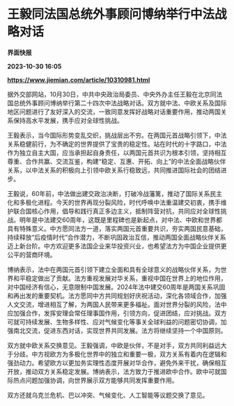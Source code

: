 # 王毅同法国总统外事顾问博纳举行中法战略对话
**界面快报**

**2023-10-30 16:05**

**https://www.jiemian.com/article/10310981.html**

据外交部网站，10月30日，中共中央政治局委员、中央外办主任王毅在北京同法国总统外事顾问博纳举行第二十四次中法战略对话。双方就中法、中欧关系及国际地区问题进行了友好深入的交流，一致同意发挥好战略对话重要作用，推动两国关系保持高水平发展，携手应对全球性挑战。

王毅表示，当今国际形势变乱交织，挑战层出不穷。在两国元首战略引领下，中法关系稳健前行，为不确定的世界提供了宝贵的稳定性。站在时代的十字路口，中法作为独立自主大国，应当承担起自身责任，以两国元首共识为根本引领，坚持相互尊重、合作共赢、交流互鉴，构建“稳定、互惠、开拓、向上”的中法全面战略伙伴关系，以中法关系的积极向上引领中欧关系行稳致远，共同推进国际社会的团结进步。

王毅说，60年前，中法做出建交政治决断，打破冷战藩篱，推动了国际关系民主化和多极化进程。今天的世界再现分裂风险，时代呼唤中法重温建交初衷，携手维护联合国核心作用，倡导和践行真正多边主义，抵制阵营对抗，共同应对全球性挑战。明年是中法建交60周年，这既是里程碑也是新起点，对中法、中欧和世界都具有特殊意义。中方愿同法方一道，落实两国元首重要共识，夯实两国民意基础，持续释放“后疫情时代”合作潜力，不断巩固政治互信，推动两国全面战略伙伴关系迈上新台阶。中方欢迎更多法国企业来华投资兴业，也希望法方为中国企业提供更公平的营商环境。

博纳表示，法中在两国元首引领下建立全面和具有全球意义的战略伙伴关系，为世界和平稳定做出了贡献。法方重视发展对华关系，重视中国在世界上的地位作用，对中国经济有信心，无意限制中国发展。2024年法中建交60周年是两国关系巩固和再出发的重要契机。法方愿同中方共同规划好庆祝活动，深化各领域合作，加强人文交流，增进相互了解，为两国人民带来更多福祉。面对世界分裂的风险，法中应加强合作，发挥安理会常任理事国作用，引领方向，促进团结，应对挑战。双方可就可持续发展、生物多样性、应对气候变化等事关全球利益的问题密切协调，加强南北交流，促进东西对话，实现世界共同发展。法方将继续坚持一个中国原则。

双方就中欧关系交换意见。王毅强调，中欧是伙伴，不是对手，双方共同利益远大于分歧。中方视欧方为多极化世界中的独立和重要一极，双方关系有着内在逻辑和强劲动力。希望欧方以更加务实理性态度开展对华合作，避免外来干扰，确保相互开放，推动双方关系稳定发展。博纳表示，法方致力于推进欧中合作。欧中可就国际热点问题加强协调，向世界展示双方能够共同发挥重要作用。

双方还就乌克兰危机、巴以冲突、气候变化、人工智能等议题交换了意见。